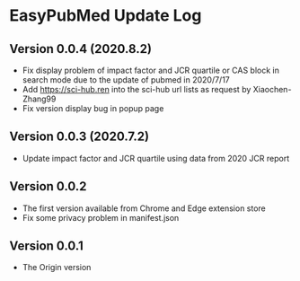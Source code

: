 <a id="top"></a>
# EasyPubMed Update Log

## Version 0.0.4 (2020.8.2)
- Fix display problem of impact factor and JCR quartile or CAS block in search mode due to the update of pubmed in 2020/7/17
-  Add https://sci-hub.ren into the sci-hub url lists as request by Xiaochen-Zhang99 
-  Fix version display bug in popup page

## Version 0.0.3 (2020.7.2)
- Update impact factor and JCR quartile using data from 2020 JCR report

## Version 0.0.2
- The first version available from Chrome and Edge extension store
- Fix some privacy problem in manifest.json

## Version 0.0.1
- The Origin version
